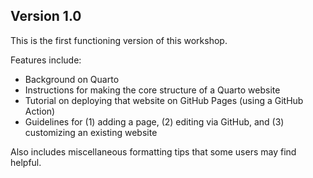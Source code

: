 ## Version 1.0

This is the first functioning version of this workshop.

Features include:

- Background on Quarto
- Instructions for making the core structure of a Quarto website
- Tutorial on deploying that website on GitHub Pages (using a GitHub Action)
- Guidelines for (1) adding a page, (2) editing via GitHub, and (3) customizing an existing website

Also includes miscellaneous formatting tips that some users may find helpful.
